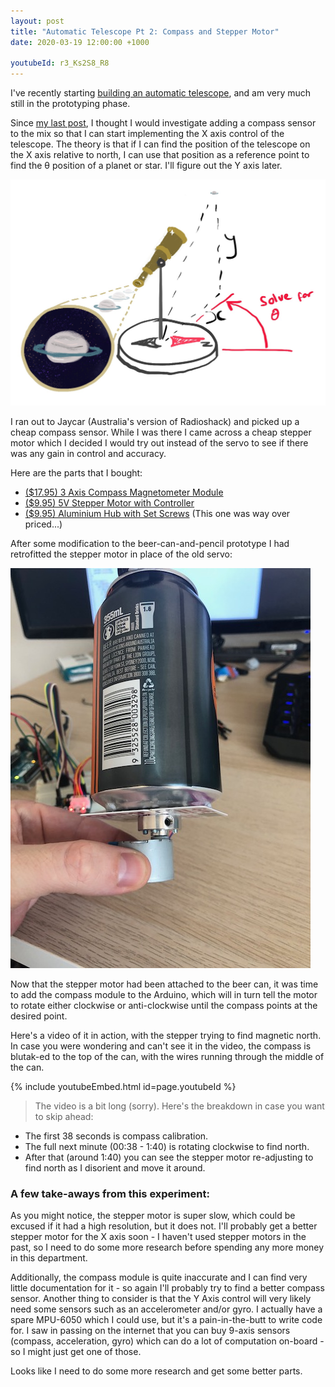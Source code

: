 ```yaml
---
layout: post
title: "Automatic Telescope Pt 2: Compass and Stepper Motor"
date: 2020-03-19 12:00:00 +1000

youtubeId: r3_Ks2S8_R8
---
```


I've recently starting [building an automatic telescope](/2020/03/18/building-an-automatic-telescope.html),
and am very much still in the prototyping phase.

Since [my last post](/2020/03/18/building-an-automatic-telescope.html), I thought I would investigate
adding a compass sensor to the mix so that I can start implementing the X axis control of the telescope.
The theory is that if I can find the position of the telescope on the X axis relative to north,
I can use that position as a reference point to find the &theta; position of a planet or star.
I'll figure out the Y axis later.

![Using a compass sensor to find a position on the X axis][compass_illustration]

I ran out to Jaycar (Australia's version of Radioshack) and picked up a cheap compass sensor. While
I was there I came across a cheap stepper motor which I decided I would try out instead of the servo to see
if there was any gain in control and accuracy.

Here are the parts that I bought:
- [($17.95) 3 Axis Compass Magnetometer Module](https://www.jaycar.com.au/arduino-compatible-3-axis-compass-magnetometer-module/p/XC4496)
- [($9.95) 5V Stepper Motor with Controller](https://www.jaycar.com.au/arduino-compatible-5v-stepper-motor-with-controller/p/XC4458)
- [($9.95) Aluminium Hub with Set Screws](https://www.jaycar.com.au/aluminium-hub-with-set-screws/p/YG2784) (This one was way over priced...)

After some modification to the beer-can-and-pencil prototype I had retrofitted the stepper motor in place of the old servo:

![Stepper Motor Beer Can][stepper_beer_can]

Now that the stepper motor had been attached to the beer can, it was time to add the compass module to the Arduino,
which will in turn tell the motor to rotate either clockwise or anti-clockwise until the compass points
at the desired point.

Here's a video of it in action, with the stepper trying to find magnetic north.
In case you were wondering and can't see it in the video, the compass is blutak-ed to the top of the can,
with the wires running through the middle of the can.

{% include youtubeEmbed.html id=page.youtubeId %}

> The video is a bit long (sorry). Here's the breakdown in case you want to skip ahead:
- The first 38 seconds is compass calibration.
- The full next minute (00:38 - 1:40) is rotating clockwise to find north.
- After that (around 1:40) you can see the stepper motor re-adjusting to find north as I disorient and move it around.

### A few take-aways from this experiment:

As you might notice, the stepper motor is super slow, which could be excused if it had a high resolution,
but it does not. I'll probably get a better stepper motor for the X axis soon - I haven't used stepper
motors in the past, so I need to do some more research before spending any more money in this department.

Additionally, the compass module is quite inaccurate and I can find very little documentation for it - so again I'll probably try to find a better compass sensor. Another thing to consider is that the Y Axis control will very likely need some sensors such as an accelerometer and/or gyro. I actually
have a spare MPU-6050 which I could use, but it's a pain-in-the-butt to write code for.
I saw in passing on the internet that you can buy 9-axis sensors (compass, acceleration, gyro)
which can do a lot of computation on-board - so I might just get one of those.


Looks like I need to do some more research and get some better parts.


[stepper_beer_can]: /assets/img/2020-03-19-stepper-beer-can.jpg "Stepper Motor Beer Can"
[compass_illustration]: /assets/img/2020-03-19-compass-illustration.jpg "Using a compass sensor to find a position on the X axis"
